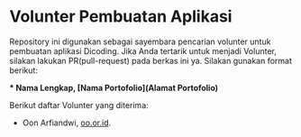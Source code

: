 # Volunter Pembuatan Aplikasi 

Repository ini digunakan sebagai sayembara pencarian volunter untuk pembuatan aplikasi Dicoding. Jika Anda tertarik untuk menjadi Volunter, silakan lakukan PR(pull-request) pada berkas ini ya. Silakan gunakan format berikut: 


**\* Nama Lengkap, [Nama Portofolio](Alamat Portofolio)** 


Berikut daftar Volunter yang diterima: 

* Oon Arfiandwi, [oo.or.id](https://oo.or.id).

